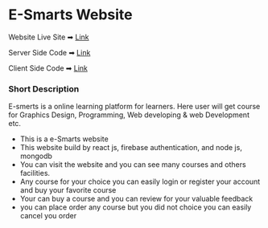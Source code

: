 # E-Smarts Website

Website Live Site ➡ [Link](https://e-smarts.web.app/)

Server Side Code ➡ [Link](https://github.com/Minhajul-Shobuj/e-smart-server)

Client Side Code ➡ [Link](https://github.com/Minhajul-Shobuj/E-smart)

### Short Description
E-smerts is a online learning platform for learners. Here user will get course for Graphics Design, Programming, Web developing & web Development etc. 

- This is a e-Smarts website
- This website build by react js, firebase authentication, and node js, mongodb
- You can visit the website and you can see many courses and others facilities.
- Any course for your choice you can easily login or register your account and buy your favorite course
- Your can buy a course and you can review for your valuable feedback
- you can place order any course but you did not choice you can easily cancel you order

